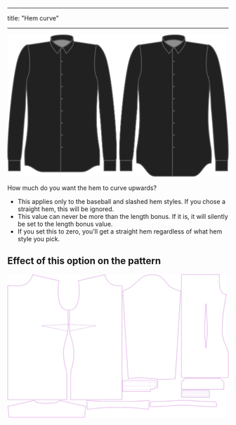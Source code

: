 - - -
title: "Hem curve"
- - -

![Hem curve](hemcurve.svg)

How much do you want the hem to curve upwards?

<Note>

- This applies only to the baseball and slashed hem styles. If you chose a straight hem, this will be ignored.
- This value can never be more than the length bonus. If it is, it will silently be set to the length bonus value.
- If you set this to zero, you'll get a straight hem regardless of what hem style you pick.

</Note>

## Effect of this option on the pattern

![This image shows the effect of this option by superimposing several variants that have a different value for this option](simone_hemcurve_sample.svg "Effect of this option on the pattern")
